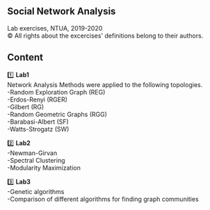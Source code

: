 ## Social Network Analysis
Lab exercises, NTUA, 2019-2020  
:copyright: All rights about the excercises' definitions belong to their authors.  
## Content  
:one: **Lab1**  
Network Analysis Methods were applied to the following topologies.  
-Random Exploration Graph (REG)  
-Erdos-Renyi (RGER)  
-Gilbert (RG)  
-Random Geometric Graphs (RGG)  
-Barabasi-Albert (SF)  
-Watts-Strogatz (SW)  

:two: **Lab2**  
-Newman-Girvan  
-Spectral Clustering  
-Modularity Maximization  

:three: **Lab3**  
-Genetic algorithms  
-Comparison of different algorithms for finding graph communities 
